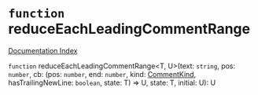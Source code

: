 # `function` reduceEachLeadingCommentRange

[Documentation Index](../README.md)

`function` reduceEachLeadingCommentRange\<T, U>(text: `string`, pos: `number`, cb: (pos: `number`, end: `number`, kind: [CommentKind](../type.CommentKind/README.md), hasTrailingNewLine: `boolean`, state: T) => U, state: T, initial: U): U